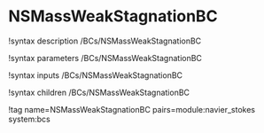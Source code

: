 # NSMassWeakStagnationBC

!syntax description /BCs/NSMassWeakStagnationBC

!syntax parameters /BCs/NSMassWeakStagnationBC

!syntax inputs /BCs/NSMassWeakStagnationBC

!syntax children /BCs/NSMassWeakStagnationBC

!tag name=NSMassWeakStagnationBC pairs=module:navier_stokes system:bcs
